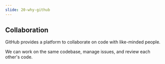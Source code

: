 ```yaml
---
slide: 20-why-github
---
```

## Collaboration

GitHub provides a platform to collaborate on code with like-minded people. 

We can work on the same codebase, manage issues, and review each other's code.